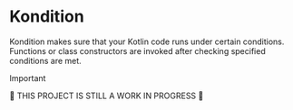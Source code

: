 # Kondition

Kondition makes sure that your Kotlin code runs under certain conditions.
Functions or class constructors are invoked after checking specified conditions are met.

> [!IMPORTANT]
> 🚧 THIS PROJECT IS STILL A WORK IN PROGRESS 🚧
